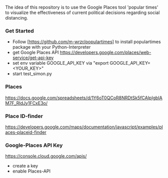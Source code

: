 The idea of this repository is to use the Google Places tool 'popular times' to visualize the effectiveness of current political decisions regarding social distancing. 


### Get Started
 - Follow [https://github.com/m-wrzr/populartimes] to install populartimes package with your Python-Interpreter
 - get Google Places API https://developers.google.com/places/web-service/get-api-key
 - set env variable GOOGLE_API_KEY via "export GOOGLE_API_KEY=<YOUR_KEY>"
 - start test_simon.py

### Places 
https://docs.google.com/spreadsheets/d/1Y6oT0QCoR8NRDtSk5fCAlpIgbIAM7F_RIdJy1FCxE3o/

### Place ID-finder 
https://developers.google.com/maps/documentation/javascript/examples/places-placeid-finder

### Google-Places API Key
https://console.cloud.google.com/apis/
 - create a key
 - enable Places-API

